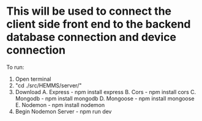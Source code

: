 # This will be used to connect the client side front end to the backend database connection and device connection

To run:

1. Open terminal
2. "cd ./src/HEMMS/server/"
3. Download
    A. Express - npm install express
    B. Cors - npm install cors
    C. Mongodb - npm install mongodb
    D. Mongoose - npm install mongoose
    E. Nodemon - npm install nodemon
4. Begin Nodemon Server - npm run dev
